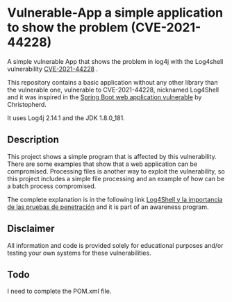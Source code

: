 # Vulnerable-App a simple application to show the problem (CVE-2021-44228)
A simple vulnerable App that shows the problem in log4j with the Log4shell vulnerability [CVE-2021-44228](https://www.cisa.gov/uscert/apache-log4j-vulnerability-guidance) .

This repository contains a basic application without any other library than the vulnerable one, vulnerable  to CVE-2021-44228, nicknamed Log4Shell and it was inspired in the [Spring Boot web application vulnerable](https://github.com/christophetd/log4shell-vulnerable-app.git) by Christopherd.

It uses Log4j 2.14.1  and the JDK 1.8.0_181.



## Description

This project  shows a  simple program that is affected by this vulnerability. There are some examples that show that a web application can be compromised. Processing files is another way to exploit the vulnerability, so this project includes a simple file processing and an example of how can be a batch process compromised.



The complete explanation is in the following link   [Log4Shell y la importancia de las pruebas de penetración](https://en1gm4.com/enigma/Log4j-pruebas-penetracion-pentest.html) and it is part of an awareness program. 



## Disclaimer

All information and code is provided solely for educational purposes and/or testing your own systems for these vulnerabilities.

## Todo


I need to complete the POM.xml file.










